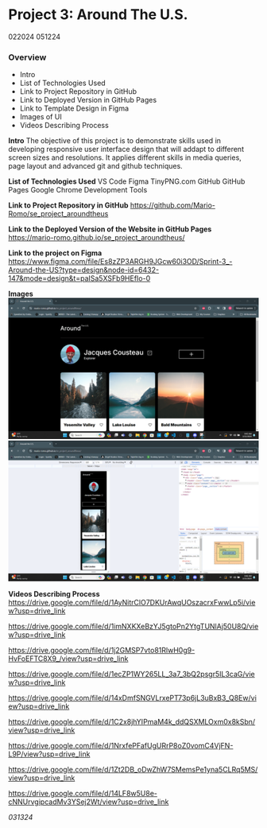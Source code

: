 # Project 3: Around The U.S.

022024
051224

### Overview

- Intro
- List of Technologies Used
- Link to Project Repository in GitHub
- Link to Deployed Version in GitHub Pages
- Link to Template Design in Figma
- Images of UI
- Videos Describing Process

**Intro**
The objective of this project is to demonstrate skills used in developing responsive user interface design that will addapt to different screen sizes and resolutions. It applies different skills in media queries, page layout and advanced git and github techniques.

**List of Technologies Used**
VS Code
Figma
TinyPNG.com
GitHub
GitHub Pages
Google Chrome Development Tools

**Link to Project Repository in GitHub**
https://github.com/Mario-Romo/se_project_aroundtheus

**Link to the Deployed Version of the Website in GitHub Pages**
https://mario-romo.github.io/se_project_aroundtheus/

**Link to the project on Figma**
https://www.figma.com/file/Es8zZP3ARGH9JGcw60i3OD/Sprint-3_-Around-the-US?type=design&node-id=6432-147&mode=design&t=paISa5XSFb9HEfIo-0

**Images**
![Desktop Resolution](/images/Desktop_Resolution.png)
![Mobile resolution](/images/Mobile_Resolution.png)

**Videos Describing Process**
https://drive.google.com/file/d/1AyNitrClO7DKUrAwqUOszacrxFwwLp5i/view?usp=drive_link

https://drive.google.com/file/d/1imNXKXeBzYJ5gtoPn2YtgTUNlAj50U8Q/view?usp=drive_link

https://drive.google.com/file/d/1j2GMSP7vto81RlwH0g9-HvFoEFTC8X9_/view?usp=drive_link

https://drive.google.com/file/d/1ecZP1WY265LL_3a7_3bQ2psgr5IL3caG/view?usp=drive_link

https://drive.google.com/file/d/14xDmfSNGVLrxePT73p6jL3uBxB3_Q8Ew/view?usp=drive_link

https://drive.google.com/file/d/1C2x8jhYIPmaM4k_ddQSXMLOxm0x8kSbn/view?usp=drive_link

https://drive.google.com/file/d/1NrxfePFafUgURrP8oZ0vomC4VjFN-L9P/view?usp=drive_link

https://drive.google.com/file/d/1Zt2DB_oDwZhW7SMemsPe1yna5CLRq5MS/view?usp=drive_link

https://drive.google.com/file/d/14LF8w5U8e-cNNUrvgipcadMv3YSej2Wt/view?usp=drive_link

_031324_
